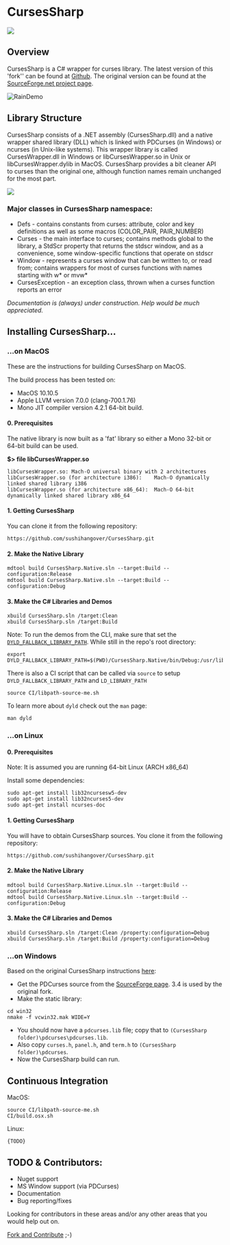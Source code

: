 # CursesSharp

![](http://sushihangover.github.io/images/FireworksDemo.gif)

## Overview

CursesSharp is a C# wrapper for curses library. 
The latest version of this 'fork'' can be found at [Github](https://github.com/sushihangover/CursesSharp).
The original version can be found at the [SourceForge.net project page](http://sourceforge.net/projects/curses-sharp/).

![RainDemo](http://sushihangover.github.io/images/RainDemo.gif )
	
## Library Structure

CursesSharp consists of a .NET assembly (CursesSharp.dll) and a native wrapper shared library (DLL) which is linked with PDCurses (in Windows) or ncurses  (in Unix-like systems). This wrapper library is called CursesWrapper.dll  in Windows or libCursesWrapper.so in Unix or libCursesWrapper.dylib in MacOS. CursesSharp provides a bit cleaner
API to curses than the original one, although function names remain unchanged for the most part. 

![](http://sushihangover.github.io/images/UnicodeDemo.gif)

### Major classes in CursesSharp namespace:

* Defs - contains constants from curses: attribute, color and key definitions
	as well as some macros (COLOR_PAIR, PAIR_NUMBER)
* Curses - the main interface to curses; contains methods global to the library,
	a StdScr property that returns the stdscr window, and as a convenience,
	some window-specific functions that operate on stdscr
* Window - represents a curses window that can be written to, or read from;
	contains wrappers for most of curses functions with names starting with
	w* or mvw*
* CursesException - an exception class, thrown when a curses function
	reports an error

*Documentation is (always) under construction. Help would be much appreciated.*

## Installing CursesSharp...
### ...on MacOS

These are the instructions for building CursesSharp on MacOS. 

The build process has been tested on:

* MacOS 10.10.5
* Apple LLVM version 7.0.0 (clang-700.1.76)
* Mono JIT compiler version 4.2.1 64-bit build.

#### 0. Prerequisites

The native library is now built as a 'fat' library so either a Mono 32-bit or 64-bit build can be used.

**$> file libCursesWrapper.so**

	libCursesWrapper.so: Mach-O universal binary with 2 architectures
	libCursesWrapper.so (for architecture i386):	Mach-O dynamically linked shared library i386
	libCursesWrapper.so (for architecture x86_64):	Mach-O 64-bit dynamically linked shared library x86_64

<!--A **64-bit build of Mono** as the the native shared library (so/dylib) is of ARCH type x64_86. 

**If you are running the default 32-bit Mono install, you will have to build the native library as ARCH i386. Currently there is not an included build process for this.
**
-->

#### 1. Getting CursesSharp

You can clone it from the following repository:

    https://github.com/sushihangover/CursesSharp.git

#### 2. Make the Native Library

	mdtool build CursesSharp.Native.sln --target:Build --configuration:Release
	mdtool build CursesSharp.Native.sln --target:Build --configuration:Debug

#### 3. Make the C# Libraries and Demos

	xbuild CursesSharp.sln /target:Clean
	xbuild CursesSharp.sln /target:Build

Note: To run the demos from the CLI, make sure that set the [`DYLD_FALLBACK_LIBRARY_PATH`](https://developer.apple.com/library/mac/documentation/Darwin/Reference/ManPages/man1/dyld.1.html). While still in the repo's root directory:

	export DYLD_FALLBACK_LIBRARY_PATH=$(PWD)/CursesSharp.Native/bin/Debug:/usr/lib:$DYLD_FALLBACK_LIBRARY_PATH
	
There is also a CI script that can be called via `source` to setup `DYLD_FALLBACK_LIBRARY_PATH` and `LD_LIBRARY_PATH`

	source CI/libpath-source-me.sh
	
To learn more about `dyld` check out the `man` page:

	man dyld

### ...on Linux

#### 0. Prerequisites

Note: It is assumed you are running 64-bit Linux (ARCH x86_64)

Install some dependencies:

	sudo apt-get install lib32ncursesw5-dev
	sudo apt-get install lib32ncurses5-dev
	sudo apt-get install ncurses-doc

#### 1. Getting CursesSharp

You will have to obtain CursesSharp sources. You clone it from the following repository:

    https://github.com/sushihangover/CursesSharp.git

#### 2. Make the Native Library

	mdtool build CursesSharp.Native.Linux.sln --target:Build --configuration:Release
	mdtool build CursesSharp.Native.Linux.sln --target:Build --configuration:Debug

#### 3. Make the C# Libraries and Demos

	xbuild CursesSharp.sln /target:Clean /property:configuration=Debug
	xbuild CursesSharp.sln /target:Build /property:configuration=Debug

### ...on Windows

Based on the original CursesSharp instructions [here](http://curses-sharp.sourceforge.net/index.php?page=windows):

* Get the PDCurses source from the [SourceForge page](http://pdcurses.sourceforge.net). 3.4 is used by the original fork.
* Make the static library:
```
cd win32
nmake -f vcwin32.mak WIDE=Y
```
* You should now have a `pdcurses.lib` file; copy that to `(CursesSharp folder)\pdcurses\pdcurses.lib`.
* Also copy `curses.h`, `panel.h`, and `term.h` to `(CursesSharp folder)\pdcurses`.
* Now the CursesSharp build can run.

## Continuous Integration

MacOS:

	source CI/libpath-source-me.sh
	CI/build.osx.sh

Linux:

	{TODO}

## TODO & Contributors:

* Nuget support
* MS Window support (via PDCurses)
* Documentation
* Bug reporting/fixes

Looking for contributors in these areas and/or any other areas that you would help out on. 

[Fork and Contribute](https://github.com/sushihangover/CursesSharp) ;-)

